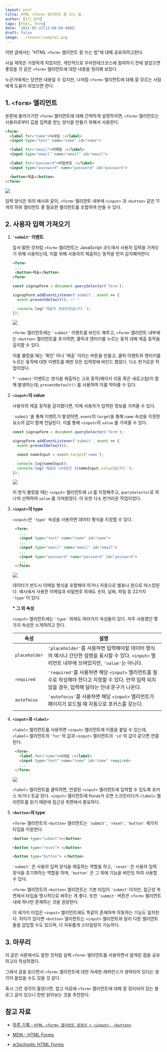 ```yaml
---
layout: post
title: HTML <form> 엘리먼트 잘 쓰는 법.
author: [3기_심바]
tags: [html, form]
date: '2021-05-22T12:00:00.000Z'
draft: false
image: ../teaser/sample2.png
---
```


이번 글에서는 "HTML `<form>` 엘리먼트 잘 쓰는 법"에 대해 공유하려고한다.

사실 제목은 거창하게 지었지만, 개인적으로 우아한테크코스에 참여하기 전에 알았으면 좋았을 것 같은 `<form>` 엘리먼트에 대한 내용을 정리해 보았다.

누군가에게는 당연한 내용일 수 있지만, 나처럼 `<form>` 엘리먼트에 대해 잘 모르는 사람에게 도움이 되었으면 한다.

## 1. `<form>` 엘리먼트

본론에 들어가기전 `<form>` 엘리먼트에 대해 간략하게 설명하자면, `<form>` 엘리먼트는 사용자로부터 값을 입력을 받는 양식을 만들기 위해서 사용한다.

```HTML
<form>
  <label for="name">닉네임 :</label>
  <input type="text" name="name" id="name">

  <label for="email">이메일 :</label>
  <input type="email" name="email" id="email">

  <label for="password">비밀번호 :</label>
  <input type="password" name="password" id="password">

  <button>제출</button>
</form>
```

![](../images/2021-05-22-html-form-tag-1.png)

입력 양식은 위의 예시와 같이, `<form>` 엘리먼트 내부에 `<input>` 과 `<button>` 같은 11개의 하위 엘리먼트 중 필요한 엘리먼트를 조합하여 만들 수 있다.

## 2. 사용자 입력 가져오기

1. **`'submit'` 이벤트**

   앞서 말한 것처럼 `<form>` 엘리먼트는 JavaScript 코드에서 사용자 입력을 가져오기 위해 사용하는데, 이를 위해 사용자의 제출하는 동작을 먼저 감지해야한다.

   ```HTML
   <form>
    ...
    <button>제출</button>
   <form>
   ```

   ```javascript
   const signupForm = document.querySelector('form');

   signupForm.addEventListener('submit', event => {
     event.preventDefault(); // *

     console.log('제출이 완료되었습니다.');
   });
   ```

   ![](../images/2021-05-22-html-form-tag-2.gif)

   `<form>` 엘리먼트에는 `'submit'` 이벤트를 바인드 해주고, `<form>` 엘리먼트 내부에는 `<button>` 엘리먼트를 추가하면, 클릭과 엔터키를 누르는 동작 대해 제출 동작을 감지할 수 있다.

   이를 몰랐을 때는 '확인' 이나 '제출' 이라는 버튼을 만들고, 클릭 이벤트와 엔터키를 누르는 동작에 대한 이벤트를 매번 모든 입력창에 바인드 했었다. 다소 번거로운 작업이었다.

   \* `'submit'`이벤트는 양식을 제출하는 고유 동작(페이지 이동 혹은 새로고침)이 함께 발생하는데, `preventDefault()` 를 사용하여 이를 막아줄 수 있다.

2. **`<input>`의 value**

   사용자의 제출 동작을 감지했다면, 이제 사용자가 입력한 정보를 가져올 수 있다.

   `'submit'`을 통해 이벤트가 발생하면, `event`의 `target`을 통해 `name` 속성을 지정한 요소의 값이 함께 전달된다. 이를 통해 `<input>`의 `value` 를 가져올 수 있다.

   ```javascript
   const signupForm = document.querySelector('form');

   signupForm.addEventListener('submit', event => {
     event.preventDefault();

     const nameInput = event.target['name'];

     console.log(nameInput);
     console.log(`제출된 닉네임은 ${nameInput.value}입니다.`);
   });
   ```

   ![](../images/2021-05-22-html-form-tag-3.gif)

   이 방식 몰랐을 때는 `<input>` 엘리먼트에 `id` 를 지정해주고, `querySelector`로 하나씩 선택하여 `value` 를 가져왔었다. 이 또한 다소 번거러운 작업이었다.

3. **`<input>`의 type**

   `<input>`은 `'type'` 속성을 사용하면 데이터 형식을 지정할 수 있다.

   ```HTML
    <form>
      ...
      <input type="text" name="name" id="name">
      ...
      <input type="email" name="email" id="email">
      ...
      <input type="password" name="password" id="password">
      ...
    </form>
   ```

   ![](../images/2021-05-22-html-form-tag-4.png)

   데이터가 반드시 이메일 형식을 포함해야 하거나 자동으로 별표나 원으로 마스킹된다. 예시에서 사용한 이메일과 비밀번호 외에도 숫자, 날짜, 파일 등 22가지 `'type'`이 있다.

   **\* 그 외 속성**

   `<input>` 엘리먼트에는 `'type'` 외에도 여러가지 속성들이 있다. 자주 사용했던 몇 가지 속성만 소개하려고 한다.

   | 속성          | 설명                                                                                                                                             |
   | ------------- | ------------------------------------------------------------------------------------------------------------------------------------------------ |
   | `placeholder` | `'placeholder'`를 사용하면 입력해야할 데이터 형식의 예시나 간단한 설명을 표시할 수 있다. `<input>` 엘리먼트 내부에 쓰여있지만, `'value'`는 아니다.   |
   | `required`    | `'required'`를 사용하면 해당 `<input>` 엘리먼트를 필수로 작성해야 한다고 지정할 수 있다. 만약 입력 되지 않을 경우, 입력해 달라는 안내 문구가 나온다. |
   | `autofocus`   | `'autofocus'`를 사용하면 해당 `<input>` 엘리먼트가 페이지가 로드될 때 자동으로 포커스를 갖는다.                                                      |
   |               |                                                                                                                                                  |

4. **`<input>`과 `<label>`**

   `<label>` 엘리먼트를 사용하면 `<input>` 엘리먼트에 이름을 붙일 수 있는데, `<label>` 엘리먼트의 `'for'`의 값과 `<input>` 엘리먼트의 `'id'`의 값이 같으면 연결된다.

   ```HTML
    <form>
      <label for="name">닉네임 :</label>
      <input type="text" name="name" id="name" required>
      ...
    </form>
   ```

   ![](../images/2021-05-22-html-form-tag-5.gif)

   `<label>` 엘리먼트를 클릭하면, 연결된 `<input>` 엘리먼트에 입력할 수 있도록 포커스 되거나 토글 된다. `<input>` 엘리먼트에 focus가 오면 스크린리더가 `<label>` 엘리먼트를 읽기 때문에 접근성 측면에서 중요하다.

5. **`<button>`의 type**

   `<form>` 엘리먼트의 `<button>` 엘리먼트는 `'submit'`, `'reset'`, `'button'` 세가지 타입을 지원한다.

   ```HTML
   <button type="submit"></button>

   <button type="reset"> </button>

   <button type="button"> </button>
   ```

   `'submit'` 은 사용자 입력 양식을 제출하는 역할을 하고, `'reset'` 은 사용자 입력 양식을 초기화하는 역할을 하며, `'button'` 은 그 외에 기능을 바인딩 하여 사용할 수 있다.

   `<form>` 엘리먼트의 `<button>` 엘리먼트는 기본 타입이 `'submit'`이지만, 접근성 측면에서 타입을 명시적으로 써주는 게 좋다. 또한 `'submit'` 버튼은 `<form>` 엘리먼트 내에 하나만 존재하는 것을 권장한다.

   이 세가지 타입은 `<input>` 엘리먼트에도 똑같이 존재하며 작동하는 기능도 일치한다. 차이가 있다면 `<button>` 엘리먼트는 `<input>` 엘리먼트와 달리 다른 엘리먼트들을 삽입할 수도 있으며, 더 자유롭게 스타일링이 가능하다.

## 3. 마무리

이 글은 서론에서도 말한 것처럼 실제 `<form>` 엘리먼트를 사용하면서 알게된 점을 공유하고자 작성하였다.

그래서 글을 읽으면서 `<form>` 엘리먼트에 대한 자세한 레퍼런스가 생략되어 있다는 생각이 들었을 수도 있을 것 같다.

혹시 그런 생각이 들었다면, 참고 자료에 `<form>` 엘리먼트에 대해 잘 정리되어 있는 블로그 글이 있으니 한번 읽어보는 것을 추천한다.

## 참고 자료

- [하루 기록 - `HTML <form> 엘리먼트 총정리 + <input>, <button>`](https://365kim.tistory.com/64)

- [MDN - HTML Forms](https://developer.mozilla.org/ko/docs/Web/HTML/Element/form)

- [w3schools: HTML Forms](https://www.w3schools.com/html/html_form_elements.asp)
